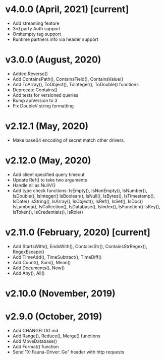 # v4.0.0 (April, 2021) [current]

- Add streaming feature
- 3rd party Auth support
- Omitempty tag support
- Runtime partners info via header support

# v3.0.0 (August, 2020)

- Added Reverse()
- Add ContainsPath(), ContainsField(), ContainsValue()
- Add ToArray(), ToObject(), ToInteger(), ToDouble() functions
- Deprecate Contains()
- Add tests for versioned queries
- Bump apiVersion to 3
- Fix DoubleV string formatting

# v2.12.1 (May, 2020)

- Make base64 encoding of secret match other drivers.

# v2.12.0 (May, 2020)

- Add client specified query timeout
- Update Ref() to take two arguments
- Handle nil as NullV{}
- Add type check functions:
   IsEmpty(), IsNonEmpty(), IsNumber(), IsDouble(), IsInteger()
   IsBoolean(), IsNull(), IsBytes(), IsTimestamp(), IsDate()
   IsString(), IsArray(), IsObject(), IsRef(), IsSet(), IsDoc()
   IsLambda(), IsCollection(), IsDatabase(), IsIndex(), IsFunction()
   IsKey(), IsToken(), IsCredentials(), IsRole()

# v2.11.0 (February, 2020) [current]

- Add StartsWith(), EndsWith(), ContainsStr(), ContainsStrRegex(), RegexEscape()
- Add TimeAdd(), TimeSubtract(), TimeDiff()
- Add Count(), Sum(), Mean()
- Add Documents(), Now()
- Add Any(), All()

# v2.10.0 (November, 2019)

# v2.9.0 (October, 2019)

- Add CHANGELOG.md
- Add Range(), Reduce(), Merge() functions
- Add MoveDatabase()
- Add Format() function
- Send "X-Fauna-Driver: Go" header with http requests
